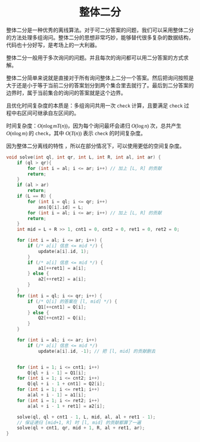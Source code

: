 <style>
 body {
  font-family: "楷体"
}
</style>

<h1><center>整体二分</center></h1>

整体二分是一种优秀的离线算法。对于可二分答案的问题，我们可以采用整体二分的方法处理多组询问。整体二分的思想非常巧妙，能够替代很多复杂的数据结构，代码也十分好写，是考场上的一大利器。

整体二分一般用于多次询问的问题。并且每次的询问都可以用二分答案的方式求解。

整体二分简单来说就是直接对于所有询问整体上二分一个答案。然后把询问按照是大于还是小于等于当前二分的答案划分到两个集合里去就行了。最后到二分答案的边界时，属于当前集合的询问的答案就是这个边界。

且优化时间复杂度的本质是：多组询问共用一次 `check` 计算，且要满足 `check` 过程中右区间可继承自左区间的。

时间复杂度：$O(n\log mT(n))$，因为每个询问最坏会递归 $O(\log n)$ 次，总共产生 $O(n\log m)$ 的 `check`，其中 $O(T(n))$ 表示 `check` 的时间复杂度。

因为整体二分离线的特性 ，所以在部分情况下，可以使用更低的空间复杂度。

```cpp
void solve(int ql, int qr, int L, int R, int al, int ar) {
    if (ql > qr){
        for (int i = al; i <= ar; i++) // 加上 [L, R] 的贡献
        return;
    }
    if (al > ar)
        return;
    if (L == R) {
        for (int i = ql; i <= qr; i++)
            ans[Q[i].id] = L;
        for (int i = al; i <= ar; i++) // 加上 [L, R] 的贡献
        return;
    }
    int mid = L + R >> 1, cnt1 = 0, cnt2 = 0, ret1 = 0, ret2 = 0;

    for (int i = al; i <= ar; i++) {
        if (/* a[i] 信息 <= mid */) {
            update(a[i].id, 1);
        }
        if (/* a[i] 信息 <= mid */) {
            a1[++ret1] = a[i];
        } else {
            a2[++ret2] = a[i];
        }
    }
    for (int i = ql; i <= qr; i++) {
        if (/* Q[i] 的答案在 [l, mid] */) {
            Q1[++cnt1] = Q[i];
        } else {
            Q2[++cnt2] = Q[i];
        }
    }

    for (int i = al; i <= ar; i++)
        if (/* a[i] 信息 <= mid */)
            update(a[i].id, -1); // 把 [l, mid] 的贡献删去


    for (int i = 1; i <= cnt1; i++)
        Q[ql + i - 1] = Q1[i];
    for (int i = 1; i <= cnt2; i++)
        Q[ql + i - 1 + cnt1] = Q2[i];
    for (int i = 1; i <= ret1; i++)
        a[al + i - 1] = a1[i];
    for (int i = 1; i <= ret2; i++)
        a[al + i - 1 + ret1] = a2[i];

    solve(ql, ql + cnt1 - 1, L, mid, al, al + ret1 - 1);
    // 保证递归 [mid+1, R] 时 [l, mid] 的贡献都算了一遍
    solve(ql + cnt1, qr, mid + 1, R, al + ret1, ar);
}
```